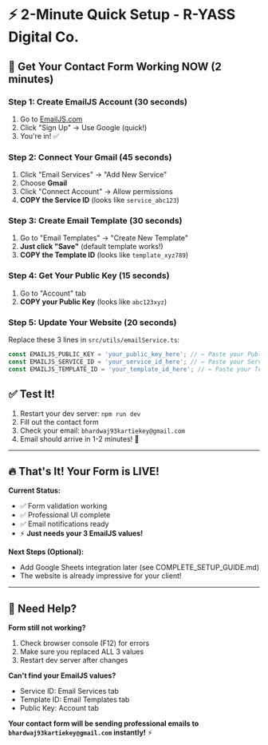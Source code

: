 # ⚡ 2-Minute Quick Setup - R-YASS Digital Co.

## 🚀 Get Your Contact Form Working NOW (2 minutes)

### Step 1: Create EmailJS Account (30 seconds)
1. Go to [EmailJS.com](https://www.emailjs.com/)
2. Click "Sign Up" → Use Google (quick!)
3. You're in! ✅

### Step 2: Connect Your Gmail (45 seconds)
1. Click "Email Services" → "Add New Service"  
2. Choose **Gmail**
3. Click "Connect Account" → Allow permissions
4. **COPY the Service ID** (looks like `service_abc123`)

### Step 3: Create Email Template (30 seconds)
1. Go to "Email Templates" → "Create New Template"
2. **Just click "Save"** (default template works!)
3. **COPY the Template ID** (looks like `template_xyz789`)

### Step 4: Get Your Public Key (15 seconds)
1. Go to "Account" tab
2. **COPY your Public Key** (looks like `abc123xyz`)

### Step 5: Update Your Website (20 seconds)
Replace these 3 lines in `src/utils/emailService.ts`:

```typescript
const EMAILJS_PUBLIC_KEY = 'your_public_key_here'; // ← Paste your Public Key
const EMAILJS_SERVICE_ID = 'your_service_id_here'; // ← Paste your Service ID  
const EMAILJS_TEMPLATE_ID = 'your_template_id_here'; // ← Paste your Template ID
```

## ✅ Test It!
1. Restart your dev server: `npm run dev`
2. Fill out the contact form
3. Check your email: `bhardwaj93kartiekey@gmail.com`
4. Email should arrive in 1-2 minutes! 🎉

---

## 🔥 That's It! Your Form is LIVE!

**Current Status:**
- ✅ Form validation working
- ✅ Professional UI complete  
- ✅ Email notifications ready
- ⚡ **Just needs your 3 EmailJS values!**

**Next Steps (Optional):**
- Add Google Sheets integration later (see COMPLETE_SETUP_GUIDE.md)
- The website is already impressive for your client! 

---

## 🚨 Need Help?
**Form still not working?** 
1. Check browser console (F12) for errors
2. Make sure you replaced ALL 3 values
3. Restart dev server after changes

**Can't find your EmailJS values?**
- Service ID: Email Services tab
- Template ID: Email Templates tab  
- Public Key: Account tab

**Your contact form will be sending professional emails to `bhardwaj93kartiekey@gmail.com` instantly!** ⚡ 